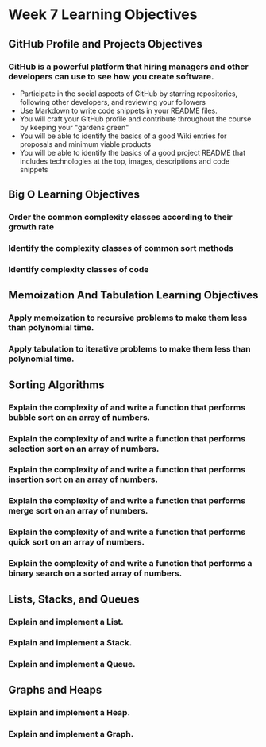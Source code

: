 # Week 7 Learning Objectives

## GitHub Profile and Projects Objectives
### GitHub is a powerful platform that hiring managers and other developers can use to see how you create software.
- Participate in the social aspects of GitHub by starring repositories, following other developers, and reviewing your followers
- Use Markdown to write code snippets in your README files.
- You will craft your GitHub profile and contribute throughout the course by keeping your "gardens green"
- You will be able to identify the basics of a good Wiki entries for proposals and minimum viable products
- You will be able to identify the basics of a good project README that includes technologies at the top, images, descriptions and code snippets

## Big O Learning Objectives
### Order the common complexity classes according to their growth rate
### Identify the complexity classes of common sort methods
### Identify complexity classes of code

## Memoization And Tabulation Learning Objectives
### Apply memoization to recursive problems to make them less than polynomial time.
### Apply tabulation to iterative problems to make them less than polynomial time.

## Sorting Algorithms
### Explain the complexity of and write a function that performs bubble sort on an array of numbers.
### Explain the complexity of and write a function that performs selection sort on an array of numbers.
### Explain the complexity of and write a function that performs insertion sort on an array of numbers.
### Explain the complexity of and write a function that performs merge sort on an array of numbers.
### Explain the complexity of and write a function that performs quick sort on an array of numbers.
### Explain the complexity of and write a function that performs a binary search on a sorted array of numbers.

## Lists, Stacks, and Queues
### Explain and implement a List.
### Explain and implement a Stack.
### Explain and implement a Queue.

## Graphs and Heaps
### Explain and implement a Heap.
### Explain and implement a Graph.
